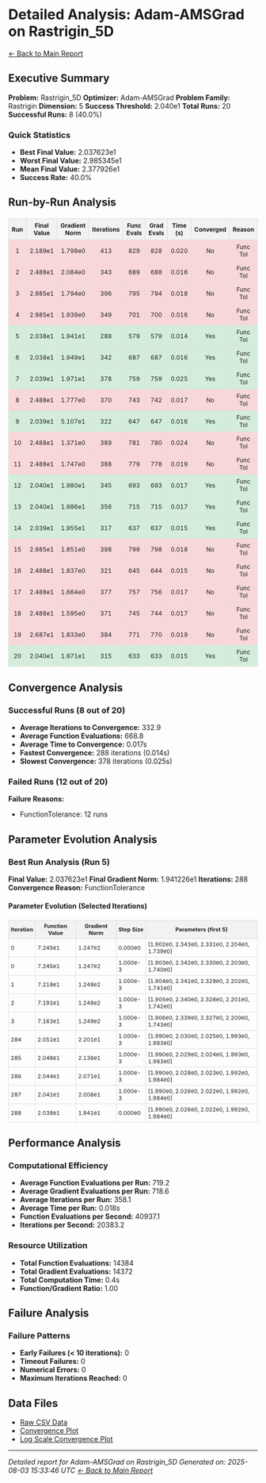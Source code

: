 # Detailed Analysis: Adam-AMSGrad on Rastrigin_5D
[← Back to Main Report](benchmark_report.md)
## Executive Summary
**Problem:** Rastrigin_5D
**Optimizer:** Adam-AMSGrad
**Problem Family:** Rastrigin
**Dimension:** 5
**Success Threshold:** 2.040e1
**Total Runs:** 20
**Successful Runs:** 8 (40.0%)

### Quick Statistics
* **Best Final Value:** 2.037623e1
* **Worst Final Value:** 2.985345e1
* **Mean Final Value:** 2.377926e1
* **Success Rate:** 40.0%


## Run-by-Run Analysis
<table style="border-collapse: collapse; width: 100%; margin: 20px 0; font-size: 12px;">
<tr style="background-color: #f2f2f2;">
<th style="border: 1px solid #ddd; padding: 6px; text-align: center;">Run</th>
<th style="border: 1px solid #ddd; padding: 6px; text-align: center;">Final Value</th>
<th style="border: 1px solid #ddd; padding: 6px; text-align: center;">Gradient Norm</th>
<th style="border: 1px solid #ddd; padding: 6px; text-align: center;">Iterations</th>
<th style="border: 1px solid #ddd; padding: 6px; text-align: center;">Func Evals</th>
<th style="border: 1px solid #ddd; padding: 6px; text-align: center;">Grad Evals</th>
<th style="border: 1px solid #ddd; padding: 6px; text-align: center;">Time (s)</th>
<th style="border: 1px solid #ddd; padding: 6px; text-align: center;">Converged</th>
<th style="border: 1px solid #ddd; padding: 6px; text-align: center;">Reason</th>
</tr>
<tr style="background-color: #f8d7da;">
<td style="border: 1px solid #ddd; padding: 6px; text-align: center;">1</td>
<td style="border: 1px solid #ddd; padding: 6px; text-align: center;">2.189e1</td>
<td style="border: 1px solid #ddd; padding: 6px; text-align: center;">1.798e0</td>
<td style="border: 1px solid #ddd; padding: 6px; text-align: center;">413</td>
<td style="border: 1px solid #ddd; padding: 6px; text-align: center;">829</td>
<td style="border: 1px solid #ddd; padding: 6px; text-align: center;">828</td>
<td style="border: 1px solid #ddd; padding: 6px; text-align: center;">0.020</td>
<td style="border: 1px solid #ddd; padding: 6px; text-align: center;">No</td>
<td style="border: 1px solid #ddd; padding: 6px; text-align: center;">Func Tol</td>
</tr>
<tr style="background-color: #f8d7da;">
<td style="border: 1px solid #ddd; padding: 6px; text-align: center;">2</td>
<td style="border: 1px solid #ddd; padding: 6px; text-align: center;">2.488e1</td>
<td style="border: 1px solid #ddd; padding: 6px; text-align: center;">2.084e0</td>
<td style="border: 1px solid #ddd; padding: 6px; text-align: center;">343</td>
<td style="border: 1px solid #ddd; padding: 6px; text-align: center;">689</td>
<td style="border: 1px solid #ddd; padding: 6px; text-align: center;">688</td>
<td style="border: 1px solid #ddd; padding: 6px; text-align: center;">0.016</td>
<td style="border: 1px solid #ddd; padding: 6px; text-align: center;">No</td>
<td style="border: 1px solid #ddd; padding: 6px; text-align: center;">Func Tol</td>
</tr>
<tr style="background-color: #f8d7da;">
<td style="border: 1px solid #ddd; padding: 6px; text-align: center;">3</td>
<td style="border: 1px solid #ddd; padding: 6px; text-align: center;">2.985e1</td>
<td style="border: 1px solid #ddd; padding: 6px; text-align: center;">1.794e0</td>
<td style="border: 1px solid #ddd; padding: 6px; text-align: center;">396</td>
<td style="border: 1px solid #ddd; padding: 6px; text-align: center;">795</td>
<td style="border: 1px solid #ddd; padding: 6px; text-align: center;">794</td>
<td style="border: 1px solid #ddd; padding: 6px; text-align: center;">0.018</td>
<td style="border: 1px solid #ddd; padding: 6px; text-align: center;">No</td>
<td style="border: 1px solid #ddd; padding: 6px; text-align: center;">Func Tol</td>
</tr>
<tr style="background-color: #f8d7da;">
<td style="border: 1px solid #ddd; padding: 6px; text-align: center;">4</td>
<td style="border: 1px solid #ddd; padding: 6px; text-align: center;">2.985e1</td>
<td style="border: 1px solid #ddd; padding: 6px; text-align: center;">1.939e0</td>
<td style="border: 1px solid #ddd; padding: 6px; text-align: center;">349</td>
<td style="border: 1px solid #ddd; padding: 6px; text-align: center;">701</td>
<td style="border: 1px solid #ddd; padding: 6px; text-align: center;">700</td>
<td style="border: 1px solid #ddd; padding: 6px; text-align: center;">0.016</td>
<td style="border: 1px solid #ddd; padding: 6px; text-align: center;">No</td>
<td style="border: 1px solid #ddd; padding: 6px; text-align: center;">Func Tol</td>
</tr>
<tr style="background-color: #d4edda;">
<td style="border: 1px solid #ddd; padding: 6px; text-align: center;">5</td>
<td style="border: 1px solid #ddd; padding: 6px; text-align: center;">2.038e1</td>
<td style="border: 1px solid #ddd; padding: 6px; text-align: center;">1.941e1</td>
<td style="border: 1px solid #ddd; padding: 6px; text-align: center;">288</td>
<td style="border: 1px solid #ddd; padding: 6px; text-align: center;">579</td>
<td style="border: 1px solid #ddd; padding: 6px; text-align: center;">579</td>
<td style="border: 1px solid #ddd; padding: 6px; text-align: center;">0.014</td>
<td style="border: 1px solid #ddd; padding: 6px; text-align: center;">Yes</td>
<td style="border: 1px solid #ddd; padding: 6px; text-align: center;">Func Tol</td>
</tr>
<tr style="background-color: #d4edda;">
<td style="border: 1px solid #ddd; padding: 6px; text-align: center;">6</td>
<td style="border: 1px solid #ddd; padding: 6px; text-align: center;">2.038e1</td>
<td style="border: 1px solid #ddd; padding: 6px; text-align: center;">1.949e1</td>
<td style="border: 1px solid #ddd; padding: 6px; text-align: center;">342</td>
<td style="border: 1px solid #ddd; padding: 6px; text-align: center;">687</td>
<td style="border: 1px solid #ddd; padding: 6px; text-align: center;">687</td>
<td style="border: 1px solid #ddd; padding: 6px; text-align: center;">0.016</td>
<td style="border: 1px solid #ddd; padding: 6px; text-align: center;">Yes</td>
<td style="border: 1px solid #ddd; padding: 6px; text-align: center;">Func Tol</td>
</tr>
<tr style="background-color: #d4edda;">
<td style="border: 1px solid #ddd; padding: 6px; text-align: center;">7</td>
<td style="border: 1px solid #ddd; padding: 6px; text-align: center;">2.039e1</td>
<td style="border: 1px solid #ddd; padding: 6px; text-align: center;">1.971e1</td>
<td style="border: 1px solid #ddd; padding: 6px; text-align: center;">378</td>
<td style="border: 1px solid #ddd; padding: 6px; text-align: center;">759</td>
<td style="border: 1px solid #ddd; padding: 6px; text-align: center;">759</td>
<td style="border: 1px solid #ddd; padding: 6px; text-align: center;">0.025</td>
<td style="border: 1px solid #ddd; padding: 6px; text-align: center;">Yes</td>
<td style="border: 1px solid #ddd; padding: 6px; text-align: center;">Func Tol</td>
</tr>
<tr style="background-color: #f8d7da;">
<td style="border: 1px solid #ddd; padding: 6px; text-align: center;">8</td>
<td style="border: 1px solid #ddd; padding: 6px; text-align: center;">2.488e1</td>
<td style="border: 1px solid #ddd; padding: 6px; text-align: center;">1.777e0</td>
<td style="border: 1px solid #ddd; padding: 6px; text-align: center;">370</td>
<td style="border: 1px solid #ddd; padding: 6px; text-align: center;">743</td>
<td style="border: 1px solid #ddd; padding: 6px; text-align: center;">742</td>
<td style="border: 1px solid #ddd; padding: 6px; text-align: center;">0.017</td>
<td style="border: 1px solid #ddd; padding: 6px; text-align: center;">No</td>
<td style="border: 1px solid #ddd; padding: 6px; text-align: center;">Func Tol</td>
</tr>
<tr style="background-color: #d4edda;">
<td style="border: 1px solid #ddd; padding: 6px; text-align: center;">9</td>
<td style="border: 1px solid #ddd; padding: 6px; text-align: center;">2.039e1</td>
<td style="border: 1px solid #ddd; padding: 6px; text-align: center;">5.107e1</td>
<td style="border: 1px solid #ddd; padding: 6px; text-align: center;">322</td>
<td style="border: 1px solid #ddd; padding: 6px; text-align: center;">647</td>
<td style="border: 1px solid #ddd; padding: 6px; text-align: center;">647</td>
<td style="border: 1px solid #ddd; padding: 6px; text-align: center;">0.016</td>
<td style="border: 1px solid #ddd; padding: 6px; text-align: center;">Yes</td>
<td style="border: 1px solid #ddd; padding: 6px; text-align: center;">Func Tol</td>
</tr>
<tr style="background-color: #f8d7da;">
<td style="border: 1px solid #ddd; padding: 6px; text-align: center;">10</td>
<td style="border: 1px solid #ddd; padding: 6px; text-align: center;">2.488e1</td>
<td style="border: 1px solid #ddd; padding: 6px; text-align: center;">1.371e0</td>
<td style="border: 1px solid #ddd; padding: 6px; text-align: center;">389</td>
<td style="border: 1px solid #ddd; padding: 6px; text-align: center;">781</td>
<td style="border: 1px solid #ddd; padding: 6px; text-align: center;">780</td>
<td style="border: 1px solid #ddd; padding: 6px; text-align: center;">0.024</td>
<td style="border: 1px solid #ddd; padding: 6px; text-align: center;">No</td>
<td style="border: 1px solid #ddd; padding: 6px; text-align: center;">Func Tol</td>
</tr>
<tr style="background-color: #f8d7da;">
<td style="border: 1px solid #ddd; padding: 6px; text-align: center;">11</td>
<td style="border: 1px solid #ddd; padding: 6px; text-align: center;">2.488e1</td>
<td style="border: 1px solid #ddd; padding: 6px; text-align: center;">1.747e0</td>
<td style="border: 1px solid #ddd; padding: 6px; text-align: center;">388</td>
<td style="border: 1px solid #ddd; padding: 6px; text-align: center;">779</td>
<td style="border: 1px solid #ddd; padding: 6px; text-align: center;">778</td>
<td style="border: 1px solid #ddd; padding: 6px; text-align: center;">0.019</td>
<td style="border: 1px solid #ddd; padding: 6px; text-align: center;">No</td>
<td style="border: 1px solid #ddd; padding: 6px; text-align: center;">Func Tol</td>
</tr>
<tr style="background-color: #d4edda;">
<td style="border: 1px solid #ddd; padding: 6px; text-align: center;">12</td>
<td style="border: 1px solid #ddd; padding: 6px; text-align: center;">2.040e1</td>
<td style="border: 1px solid #ddd; padding: 6px; text-align: center;">1.980e1</td>
<td style="border: 1px solid #ddd; padding: 6px; text-align: center;">345</td>
<td style="border: 1px solid #ddd; padding: 6px; text-align: center;">693</td>
<td style="border: 1px solid #ddd; padding: 6px; text-align: center;">693</td>
<td style="border: 1px solid #ddd; padding: 6px; text-align: center;">0.017</td>
<td style="border: 1px solid #ddd; padding: 6px; text-align: center;">Yes</td>
<td style="border: 1px solid #ddd; padding: 6px; text-align: center;">Func Tol</td>
</tr>
<tr style="background-color: #d4edda;">
<td style="border: 1px solid #ddd; padding: 6px; text-align: center;">13</td>
<td style="border: 1px solid #ddd; padding: 6px; text-align: center;">2.040e1</td>
<td style="border: 1px solid #ddd; padding: 6px; text-align: center;">1.986e1</td>
<td style="border: 1px solid #ddd; padding: 6px; text-align: center;">356</td>
<td style="border: 1px solid #ddd; padding: 6px; text-align: center;">715</td>
<td style="border: 1px solid #ddd; padding: 6px; text-align: center;">715</td>
<td style="border: 1px solid #ddd; padding: 6px; text-align: center;">0.017</td>
<td style="border: 1px solid #ddd; padding: 6px; text-align: center;">Yes</td>
<td style="border: 1px solid #ddd; padding: 6px; text-align: center;">Func Tol</td>
</tr>
<tr style="background-color: #d4edda;">
<td style="border: 1px solid #ddd; padding: 6px; text-align: center;">14</td>
<td style="border: 1px solid #ddd; padding: 6px; text-align: center;">2.039e1</td>
<td style="border: 1px solid #ddd; padding: 6px; text-align: center;">1.955e1</td>
<td style="border: 1px solid #ddd; padding: 6px; text-align: center;">317</td>
<td style="border: 1px solid #ddd; padding: 6px; text-align: center;">637</td>
<td style="border: 1px solid #ddd; padding: 6px; text-align: center;">637</td>
<td style="border: 1px solid #ddd; padding: 6px; text-align: center;">0.015</td>
<td style="border: 1px solid #ddd; padding: 6px; text-align: center;">Yes</td>
<td style="border: 1px solid #ddd; padding: 6px; text-align: center;">Func Tol</td>
</tr>
<tr style="background-color: #f8d7da;">
<td style="border: 1px solid #ddd; padding: 6px; text-align: center;">15</td>
<td style="border: 1px solid #ddd; padding: 6px; text-align: center;">2.985e1</td>
<td style="border: 1px solid #ddd; padding: 6px; text-align: center;">1.851e0</td>
<td style="border: 1px solid #ddd; padding: 6px; text-align: center;">398</td>
<td style="border: 1px solid #ddd; padding: 6px; text-align: center;">799</td>
<td style="border: 1px solid #ddd; padding: 6px; text-align: center;">798</td>
<td style="border: 1px solid #ddd; padding: 6px; text-align: center;">0.018</td>
<td style="border: 1px solid #ddd; padding: 6px; text-align: center;">No</td>
<td style="border: 1px solid #ddd; padding: 6px; text-align: center;">Func Tol</td>
</tr>
<tr style="background-color: #f8d7da;">
<td style="border: 1px solid #ddd; padding: 6px; text-align: center;">16</td>
<td style="border: 1px solid #ddd; padding: 6px; text-align: center;">2.488e1</td>
<td style="border: 1px solid #ddd; padding: 6px; text-align: center;">1.837e0</td>
<td style="border: 1px solid #ddd; padding: 6px; text-align: center;">321</td>
<td style="border: 1px solid #ddd; padding: 6px; text-align: center;">645</td>
<td style="border: 1px solid #ddd; padding: 6px; text-align: center;">644</td>
<td style="border: 1px solid #ddd; padding: 6px; text-align: center;">0.015</td>
<td style="border: 1px solid #ddd; padding: 6px; text-align: center;">No</td>
<td style="border: 1px solid #ddd; padding: 6px; text-align: center;">Func Tol</td>
</tr>
<tr style="background-color: #f8d7da;">
<td style="border: 1px solid #ddd; padding: 6px; text-align: center;">17</td>
<td style="border: 1px solid #ddd; padding: 6px; text-align: center;">2.488e1</td>
<td style="border: 1px solid #ddd; padding: 6px; text-align: center;">1.664e0</td>
<td style="border: 1px solid #ddd; padding: 6px; text-align: center;">377</td>
<td style="border: 1px solid #ddd; padding: 6px; text-align: center;">757</td>
<td style="border: 1px solid #ddd; padding: 6px; text-align: center;">756</td>
<td style="border: 1px solid #ddd; padding: 6px; text-align: center;">0.017</td>
<td style="border: 1px solid #ddd; padding: 6px; text-align: center;">No</td>
<td style="border: 1px solid #ddd; padding: 6px; text-align: center;">Func Tol</td>
</tr>
<tr style="background-color: #f8d7da;">
<td style="border: 1px solid #ddd; padding: 6px; text-align: center;">18</td>
<td style="border: 1px solid #ddd; padding: 6px; text-align: center;">2.488e1</td>
<td style="border: 1px solid #ddd; padding: 6px; text-align: center;">1.595e0</td>
<td style="border: 1px solid #ddd; padding: 6px; text-align: center;">371</td>
<td style="border: 1px solid #ddd; padding: 6px; text-align: center;">745</td>
<td style="border: 1px solid #ddd; padding: 6px; text-align: center;">744</td>
<td style="border: 1px solid #ddd; padding: 6px; text-align: center;">0.017</td>
<td style="border: 1px solid #ddd; padding: 6px; text-align: center;">No</td>
<td style="border: 1px solid #ddd; padding: 6px; text-align: center;">Func Tol</td>
</tr>
<tr style="background-color: #f8d7da;">
<td style="border: 1px solid #ddd; padding: 6px; text-align: center;">19</td>
<td style="border: 1px solid #ddd; padding: 6px; text-align: center;">2.687e1</td>
<td style="border: 1px solid #ddd; padding: 6px; text-align: center;">1.833e0</td>
<td style="border: 1px solid #ddd; padding: 6px; text-align: center;">384</td>
<td style="border: 1px solid #ddd; padding: 6px; text-align: center;">771</td>
<td style="border: 1px solid #ddd; padding: 6px; text-align: center;">770</td>
<td style="border: 1px solid #ddd; padding: 6px; text-align: center;">0.019</td>
<td style="border: 1px solid #ddd; padding: 6px; text-align: center;">No</td>
<td style="border: 1px solid #ddd; padding: 6px; text-align: center;">Func Tol</td>
</tr>
<tr style="background-color: #d4edda;">
<td style="border: 1px solid #ddd; padding: 6px; text-align: center;">20</td>
<td style="border: 1px solid #ddd; padding: 6px; text-align: center;">2.040e1</td>
<td style="border: 1px solid #ddd; padding: 6px; text-align: center;">1.971e1</td>
<td style="border: 1px solid #ddd; padding: 6px; text-align: center;">315</td>
<td style="border: 1px solid #ddd; padding: 6px; text-align: center;">633</td>
<td style="border: 1px solid #ddd; padding: 6px; text-align: center;">633</td>
<td style="border: 1px solid #ddd; padding: 6px; text-align: center;">0.015</td>
<td style="border: 1px solid #ddd; padding: 6px; text-align: center;">Yes</td>
<td style="border: 1px solid #ddd; padding: 6px; text-align: center;">Func Tol</td>
</tr>
</table>

## Convergence Analysis

### Successful Runs (8 out of 20)

* **Average Iterations to Convergence:** 332.9
* **Average Function Evaluations:** 668.8
* **Average Time to Convergence:** 0.017s
* **Fastest Convergence:** 288 iterations (0.014s)
* **Slowest Convergence:** 378 iterations (0.025s)

### Failed Runs (12 out of 20)

**Failure Reasons:**
- FunctionTolerance: 12 runs

## Parameter Evolution Analysis

### Best Run Analysis (Run 5)
**Final Value:** 2.037623e1
**Final Gradient Norm:** 1.941226e1
**Iterations:** 288
**Convergence Reason:** FunctionTolerance

#### Parameter Evolution (Selected Iterations)

<table style="border-collapse: collapse; width: 100%; margin: 20px 0; font-size: 11px;">
<tr style="background-color: #f2f2f2;">
<th style="border: 1px solid #ddd; padding: 4px;">Iteration</th>
<th style="border: 1px solid #ddd; padding: 4px;">Function Value</th>
<th style="border: 1px solid #ddd; padding: 4px;">Gradient Norm</th>
<th style="border: 1px solid #ddd; padding: 4px;">Step Size</th>
<th style="border: 1px solid #ddd; padding: 4px;">Parameters (first 5)</th>
</tr>
<tr><td style="border: 1px solid #ddd; padding: 4px;">0</td><td style="border: 1px solid #ddd; padding: 4px;">7.245e1</td><td style="border: 1px solid #ddd; padding: 4px;">1.247e2</td><td style="border: 1px solid #ddd; padding: 4px;">0.000e0</td><td style="border: 1px solid #ddd; padding: 4px;">[1.902e0, 2.343e0, 2.331e0, 2.204e0, 1.739e0]</td></tr>
<tr><td style="border: 1px solid #ddd; padding: 4px;">0</td><td style="border: 1px solid #ddd; padding: 4px;">7.245e1</td><td style="border: 1px solid #ddd; padding: 4px;">1.247e2</td><td style="border: 1px solid #ddd; padding: 4px;">1.000e-3</td><td style="border: 1px solid #ddd; padding: 4px;">[1.903e0, 2.342e0, 2.330e0, 2.203e0, 1.740e0]</td></tr>
<tr><td style="border: 1px solid #ddd; padding: 4px;">1</td><td style="border: 1px solid #ddd; padding: 4px;">7.218e1</td><td style="border: 1px solid #ddd; padding: 4px;">1.248e2</td><td style="border: 1px solid #ddd; padding: 4px;">1.000e-3</td><td style="border: 1px solid #ddd; padding: 4px;">[1.904e0, 2.341e0, 2.329e0, 2.202e0, 1.741e0]</td></tr>
<tr><td style="border: 1px solid #ddd; padding: 4px;">2</td><td style="border: 1px solid #ddd; padding: 4px;">7.191e1</td><td style="border: 1px solid #ddd; padding: 4px;">1.248e2</td><td style="border: 1px solid #ddd; padding: 4px;">1.000e-3</td><td style="border: 1px solid #ddd; padding: 4px;">[1.905e0, 2.340e0, 2.328e0, 2.201e0, 1.742e0]</td></tr>
<tr><td style="border: 1px solid #ddd; padding: 4px;">3</td><td style="border: 1px solid #ddd; padding: 4px;">7.163e1</td><td style="border: 1px solid #ddd; padding: 4px;">1.249e2</td><td style="border: 1px solid #ddd; padding: 4px;">1.000e-3</td><td style="border: 1px solid #ddd; padding: 4px;">[1.906e0, 2.339e0, 2.327e0, 2.200e0, 1.743e0]</td></tr>
<tr><td style="border: 1px solid #ddd; padding: 4px;">284</td><td style="border: 1px solid #ddd; padding: 4px;">2.051e1</td><td style="border: 1px solid #ddd; padding: 4px;">2.201e1</td><td style="border: 1px solid #ddd; padding: 4px;">1.000e-3</td><td style="border: 1px solid #ddd; padding: 4px;">[1.990e0, 2.030e0, 2.025e0, 1.993e0, 1.983e0]</td></tr>
<tr><td style="border: 1px solid #ddd; padding: 4px;">285</td><td style="border: 1px solid #ddd; padding: 4px;">2.048e1</td><td style="border: 1px solid #ddd; padding: 4px;">2.136e1</td><td style="border: 1px solid #ddd; padding: 4px;">1.000e-3</td><td style="border: 1px solid #ddd; padding: 4px;">[1.990e0, 2.029e0, 2.024e0, 1.993e0, 1.983e0]</td></tr>
<tr><td style="border: 1px solid #ddd; padding: 4px;">286</td><td style="border: 1px solid #ddd; padding: 4px;">2.044e1</td><td style="border: 1px solid #ddd; padding: 4px;">2.071e1</td><td style="border: 1px solid #ddd; padding: 4px;">1.000e-3</td><td style="border: 1px solid #ddd; padding: 4px;">[1.990e0, 2.028e0, 2.023e0, 1.992e0, 1.984e0]</td></tr>
<tr><td style="border: 1px solid #ddd; padding: 4px;">287</td><td style="border: 1px solid #ddd; padding: 4px;">2.041e1</td><td style="border: 1px solid #ddd; padding: 4px;">2.006e1</td><td style="border: 1px solid #ddd; padding: 4px;">1.000e-3</td><td style="border: 1px solid #ddd; padding: 4px;">[1.990e0, 2.026e0, 2.022e0, 1.992e0, 1.984e0]</td></tr>
<tr><td style="border: 1px solid #ddd; padding: 4px;">288</td><td style="border: 1px solid #ddd; padding: 4px;">2.038e1</td><td style="border: 1px solid #ddd; padding: 4px;">1.941e1</td><td style="border: 1px solid #ddd; padding: 4px;">0.000e0</td><td style="border: 1px solid #ddd; padding: 4px;">[1.990e0, 2.026e0, 2.022e0, 1.992e0, 1.984e0]</td></tr>
</table>

## Performance Analysis

### Computational Efficiency
- **Average Function Evaluations per Run:** 719.2
- **Average Gradient Evaluations per Run:** 718.6
- **Average Iterations per Run:** 358.1
- **Average Time per Run:** 0.018s
- **Function Evaluations per Second:** 40937.1
- **Iterations per Second:** 20383.2
### Resource Utilization
- **Total Function Evaluations:** 14384
- **Total Gradient Evaluations:** 14372
- **Total Computation Time:** 0.4s
- **Function/Gradient Ratio:** 1.00
## Failure Analysis

### Failure Patterns
- **Early Failures (< 10 iterations):** 0
- **Timeout Failures:** 0
- **Numerical Errors:** 0
- **Maximum Iterations Reached:** 0


## Data Files
* [Raw CSV Data](../data/problems/Rastrigin_5D_results.csv)
* [Convergence Plot](../plots/Rastrigin_5D.png)
* [Log Scale Convergence Plot](../plots/Rastrigin_5D_log.png)


---
*Detailed report for Adam-AMSGrad on Rastrigin_5D*
*Generated on: 2025-08-03 15:33:46 UTC*
*[← Back to Main Report](../benchmark_report.md)*
